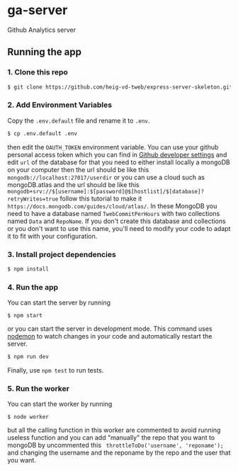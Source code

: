 # ga-server
Github Analytics server

## Running the app

### 1. Clone this repo

```sh
$ git clone https://github.com/heig-vd-tweb/express-server-skeleton.git
```

### 2. Add Environment Variables
Copy the `.env.default` file and rename it to `.env`.
```sh
$ cp .env.default .env
```

then edit the `OAUTH_TOKEN` environment variable. You can use your github personal access token which you can find in [Github developer settings](https://github.com/settings/tokens)
and edit `url` of the database  for that you need to either install locally a mongoDB on your computer then the url should be like this `mongodb://localhost:27017/userdir` or you can use a cloud such as mongoDB.atlas and the url should be like this `mongodb+srv://$[username]:$[password]@$[hostlist]/$[database]?retryWrites=true` follow this tutorial to make it `https://docs.mongodb.com/guides/cloud/atlas/`.
In these MongoDB you need to have a database named `TwebCommitPerHours` with two collections named `Data` and `RepoName`. If you don't create this database and collections or you don't want to use this name, you'll need to modify your code to adapt it to fit with your configuration.

### 3. Install project dependencies
```sh
$ npm install
```
### 4. Run the app

You can start the server by running
```$
$ npm start
```

or you can start the server in development mode. This command uses [nodemon](https://github.com/remy/nodemon) to watch changes in your code and automatically restart the server.
```sh
$ npm run dev
```

Finally, use `npm test` to run tests.


### 5. Run the worker

You can start the worker by running 
```$
$ node worker
```

but all the calling function in this worker are commented to avoid running useless function and you can add "manually" the repo that you want to mongoDB by uncommented this ``` throttleToDo('username', 'reponame');``` and changing the username and the reponame by the repo and the user that you want.